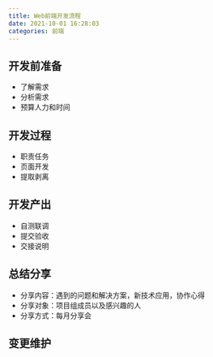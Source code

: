 ```yaml
---
title: Web前端开发流程
date: 2021-10-01 16:28:03
categories: 前端
---
```

## 开发前准备
- 了解需求
- 分析需求
- 预算人力和时间
## 开发过程
- 职责任务
- 页面开发
- 提取剥离
## 开发产出
- 自测联调
- 提交验收
- 交接说明
## 总结分享
- 分享内容：遇到的问题和解决方案，新技术应用，协作心得
- 分享对象：项目组成员以及感兴趣的人
- 分享方式：每月分享会
## 变更维护
